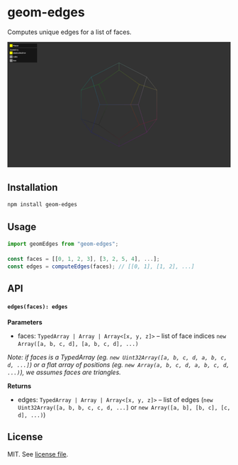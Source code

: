 # geom-edges

Computes unique edges for a list of faces.

![](screenshot.png)

## Installation

```bash
npm install geom-edges
```

## Usage

```js
import geomEdges from "geom-edges";

const faces = [[0, 1, 2, 3], [3, 2, 5, 4], ...];
const edges = computeEdges(faces); // [[0, 1], [1, 2], ...]
```

## API

#### `edges(faces): edges`

**Parameters**

- faces: `TypedArray | Array | Array<[x, y, z]>` – list of face indices `new Array([a, b, c, d], [a, b, c, d], ...)`

_Note: if faces is a TypedArray (eg. `new Uint32Array([a, b, c, d, a, b, c, d, ...]`) or a flat array of positions (eg. `new Array(a, b, c, d, a, b, c, d, ...)`), we assumes faces are triangles._

**Returns**

- edges: `TypedArray | Array | Array<[x, y, z]>` – list of edges (`new Uint32Array([a, b, b, c, c, d, ...]` or `new Array([a, b], [b, c], [c, d], ...)`)

## License

MIT. See [license file](https://github.com/vorg/geom-edges/blob/master/LICENSE.md).
